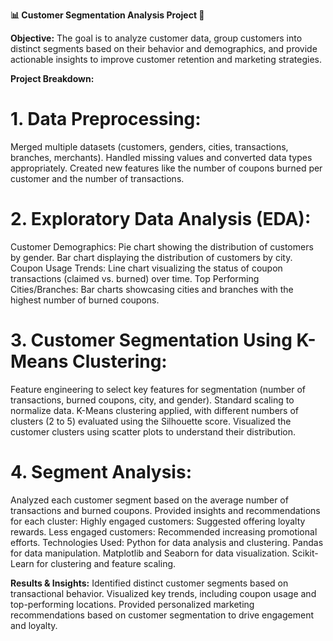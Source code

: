 **📊 Customer Segmentation Analysis Project 🚀**

**Objective:**
The goal is to analyze customer data, group customers into distinct segments based on their behavior and demographics, and provide actionable insights to improve customer retention and marketing strategies.

**Project Breakdown:**
 # 1. Data Preprocessing:
Merged multiple datasets (customers, genders, cities, transactions, branches, merchants).
Handled missing values and converted data types appropriately.
Created new features like the number of coupons burned per customer and the number of transactions.
# 2. Exploratory Data Analysis (EDA):
Customer Demographics:
Pie chart showing the distribution of customers by gender.
Bar chart displaying the distribution of customers by city.
Coupon Usage Trends:
Line chart visualizing the status of coupon transactions (claimed vs. burned) over time.
Top Performing Cities/Branches:
Bar charts showcasing cities and branches with the highest number of burned coupons.
# 3. Customer Segmentation Using K-Means Clustering:
Feature engineering to select key features for segmentation (number of transactions, burned coupons, city, and gender).
Standard scaling to normalize data.
K-Means clustering applied, with different numbers of clusters (2 to 5) evaluated using the Silhouette score.
Visualized the customer clusters using scatter plots to understand their distribution.
# 4. Segment Analysis:
Analyzed each customer segment based on the average number of transactions and burned coupons.
Provided insights and recommendations for each cluster:
Highly engaged customers: Suggested offering loyalty rewards.
Less engaged customers: Recommended increasing promotional efforts.
Technologies Used:
Python for data analysis and clustering.
Pandas for data manipulation.
Matplotlib and Seaborn for data visualization.
Scikit-Learn for clustering and feature scaling.

**Results & Insights:**
Identified distinct customer segments based on transactional behavior.
Visualized key trends, including coupon usage and top-performing locations.
Provided personalized marketing recommendations based on customer segmentation to drive engagement and loyalty.
